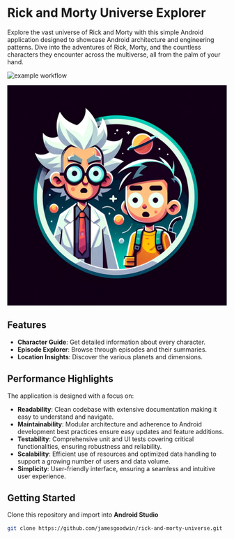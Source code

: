 # Rick and Morty Universe Explorer

Explore the vast universe of Rick and Morty with this simple Android application designed to showcase Android architecture and engineering patterns. Dive into the adventures of Rick, Morty, and the countless characters they encounter across the multiverse, all from the palm of your hand.

![example workflow](https://github.com/jamesgoodwin/rick-and-morty-universe/actions/workflows/WORKFLOW-FILE/badge.svg)

![Rick And Morty Image](/readme_logo.webp)


## Features

- **Character Guide**: Get detailed information about every character.
- **Episode Explorer**: Browse through episodes and their summaries.
- **Location Insights**: Discover the various planets and dimensions.

## Performance Highlights

The application is designed with a focus on:
- **Readability**: Clean codebase with extensive documentation making it easy to understand and navigate.
- **Maintainability**: Modular architecture and adherence to Android development best practices ensure easy updates and feature additions.
- **Testability**: Comprehensive unit and UI tests covering critical functionalities, ensuring robustness and reliability.
- **Scalability**: Efficient use of resources and optimized data handling to support a growing number of users and data volume.
- **Simplicity**: User-friendly interface, ensuring a seamless and intuitive user experience.

## Getting Started

Clone this repository and import into **Android Studio**

```bash
git clone https://github.com/jamesgoodwin/rick-and-morty-universe.git
